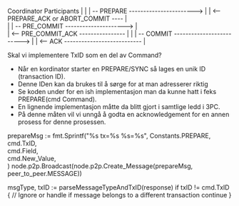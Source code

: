 
   Coordinator                           Participants
     |                                       |
     | -- PREPARE  ----------------------->  | 
     | <-- PREPARE_ACK or ABORT_COMMIT ----  |  
     |
     | -- PRE_COMMIT --------------------->  |  
     | <-- PRE_COMMIT_ACK ----------------   |
     |
     | -- COMMIT ------------------------->  | 
     | <-- ACK ---------------------------   |  



Skal vi implementere TxID som en del av Command? 
- Når en kordinator starter en PREPARE/SYNC så lages en unik ID (transaction ID). 
- Denne IDen kan da brukes til å sørge for at man adresserer riktig
- Se koden under for en ish implementasjon  man da kunne hatt i feks PREPARE(cmd Command).
- En lignende implementasjon måtte da blitt gjort i samtlige ledd i 3PC.
- På denne måten vil vi unngå å godta en acknowledgement for en annen prosess for denne prosessen.


prepareMsg := fmt.Sprintf("%s tx=%s %s=%s",
        Constants.PREPARE,        
        cmd.TxID,                 
        cmd.Field,                
        cmd.New_Value,            
    )
node.p2p.Broadcast(node.p2p.Create_Message(prepareMsg, peer_to_peer.MESSAGE))

msgType, txID := parseMessageTypeAndTxID(response)
            if txID != cmd.TxID {
                // Ignore or handle if message belongs to a different transaction
                continue
            }

